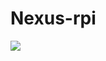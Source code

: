 # Nexus-rpi

<a href='http://jenkins.test.codexatomos.org/job/Nexus-RPi'><img src='http://jenkins.test.codexatomos.org/job/Nexus-RPi/badge/icon'></a>
